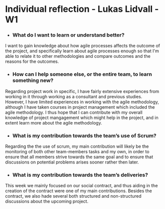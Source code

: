 # Individual reflection - Lukas Lidvall - W1

- ### What do I want to learn or understand better?

I want to gain knowledge about how agile processes affects the outcome of the project, and specifically learn about agile processes enough so that I'm able to relate it to other methodologies and compare outcomes and the reasons for the outcomes.

- ### How can I help someone else, or the entire team, to learn something new?

Regarding project work in specific, I have fairly extensive experiences from working in it through working as a consultant and previous studies. However, I have limited experiences in working with the agile methodology, although I have taken courses in project management which included the agile methodology. I thus hope that I can contribute with my overall knowledge of project mangagement which might help in the project, and in extent learn more about the agile methodology.

- ### What is my contribution towards the team’s use of Scrum?

Regarding the the use of scrum, my main contribution will likely be the monitoring of both other team-members tasks and my own, in order to ensure that all members strive towards the same goal and to ensure that discussions on potential problems arises sooner rather then later.

- ### What is my contribution towards the team’s deliveries?

This week we mainly focused on our social contract, and thus aiding in the creation of the contract were one of my main contributions. Besides the contract, we also hade several both structured and non-structured discussions about the upcoming project.

